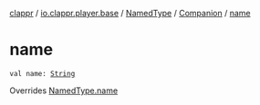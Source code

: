 [clappr](../../../index.md) / [io.clappr.player.base](../../index.md) / [NamedType](../index.md) / [Companion](index.md) / [name](./name.md)

# name

`val name: `[`String`](https://kotlinlang.org/api/latest/jvm/stdlib/kotlin/-string/index.html)

Overrides [NamedType.name](../name.md)

